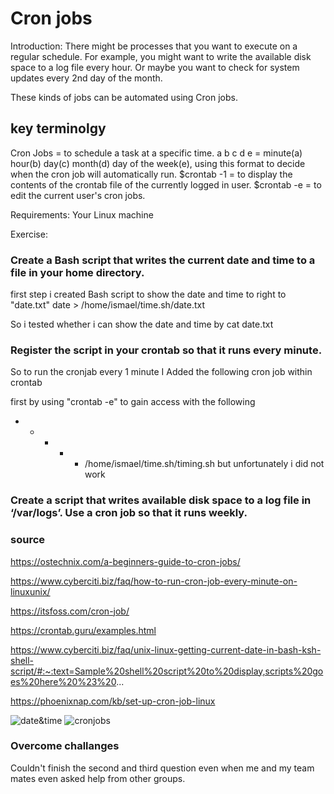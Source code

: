 # Cron jobs
Introduction:
There might be processes that you want to execute on a regular schedule. For example, you might want to write the available disk space to a log file every hour. Or maybe you want to check for system updates every 2nd day of the month.

These kinds of jobs can be automated using Cron jobs.
## key terminolgy

Cron Jobs = to schedule a task at a specific time.
a b c d e = minute(a) hour(b) day(c) month(d) day of the week(e),  using this format to decide when the cron job will automatically run.
$crontab -1 = to display the contents of the crontab file of the currently logged in user.
$crontab -e = to edit the current user's cron jobs.


Requirements:
Your Linux machine


Exercise:


### Create a Bash script that writes the current date and time to a file in your home directory.

first step i created Bash script to show the date and time to right to "date.txt"
date > /home/ismael/time.sh/date.txt

So i tested whether i can show the date and time  by
cat date.txt





### Register the script in your crontab so that it runs every minute.
So to run the cronjab every 1 minute I Added the following cron job within crontab

first by using "crontab -e" to gain access with the following
* * * * * /home/ismael/time.sh/timing.sh
but unfortunately i did not work

### Create a script that writes available disk space to a log file in ‘/var/logs’. Use a cron job so that it runs weekly.

### source
https://ostechnix.com/a-beginners-guide-to-cron-jobs/


https://www.cyberciti.biz/faq/how-to-run-cron-job-every-minute-on-linuxunix/


https://itsfoss.com/cron-job/

https://crontab.guru/examples.html

https://www.cyberciti.biz/faq/unix-linux-getting-current-date-in-bash-ksh-shell-script/#:~:text=Sample%20shell%20script%20to%20display,scripts%20goes%20here%20%23%20...

https://phoenixnap.com/kb/set-up-cron-job-linux

![date&time](../../00_includes/blob:chrome-untrusted://media-app/32a6d66b-fca6-4b66-895f-c4fea315e368)
![cronjobs](../../blob:chrome-untrusted://media-app/e6f7263b-92f2-4bac-8a94-516c37d35627)
### Overcome challanges
Couldn't finish the second and third question even when me and my team mates even asked help from other groups.


